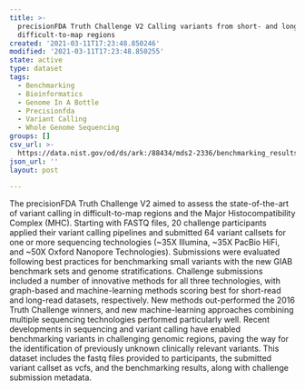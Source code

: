 ```yaml
---
title: >-
  precisionFDA Truth Challenge V2 Calling variants from short- and long-reads in
  difficult-to-map regions
created: '2021-03-11T17:23:48.850246'
modified: '2021-03-11T17:23:48.850255'
state: active
type: dataset
tags:
  - Benchmarking
  - Bioinformatics
  - Genome In A Bottle
  - Precisionfda
  - Variant Calling
  - Whole Genome Sequencing
groups: []
csv_url: >-
  https://data.nist.gov/od/ds/ark:/88434/mds2-2336/benchmarking_results/YUI27/YUI27_HG004.extended.csv
json_url: ''
layout: post

---
```

The precisionFDA Truth Challenge V2 aimed to assess the state-of-the-art of variant calling in difficult-to-map regions and the Major Histocompatibility Complex (MHC). Starting with FASTQ files, 20 challenge participants applied their variant calling pipelines and submitted 64 variant callsets for one or more sequencing technologies (~35X Illumina, ~35X PacBio HiFi, and ~50X Oxford Nanopore Technologies). Submissions were evaluated following best practices for benchmarking small variants with the new GIAB benchmark sets and genome stratifications. Challenge submissions included a number of innovative methods for all three technologies, with graph-based and machine-learning methods scoring best for short-read and long-read datasets, respectively. New methods out-performed the 2016 Truth Challenge winners, and new machine-learning approaches combining multiple sequencing technologies performed particularly well. Recent developments in sequencing and variant calling have enabled benchmarking variants in challenging genomic regions, paving the way for the identification of previously unknown clinically relevant variants. This dataset includes the fastq files provided to participants, the submitted variant callset as vcfs, and the benchmarking results, along with challenge submission metadata. 
